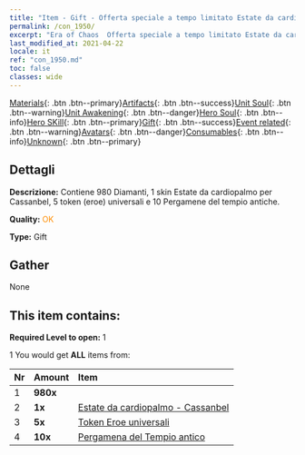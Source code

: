 ```yaml
---
title: "Item - Gift - Offerta speciale a tempo limitato Estate da cardiopalmo"
permalink: /con_1950/
excerpt: "Era of Chaos  Offerta speciale a tempo limitato Estate da cardiopalmo"
last_modified_at: 2021-04-22
locale: it
ref: "con_1950.md"
toc: false
classes: wide
---
```

 [Materials](/ItemsIT/){: .btn .btn--primary}[Artifacts](/ItemsIT/Artifacts/){: .btn .btn--success}[Unit Soul](/ItemsIT/UnitSoul/){: .btn .btn--warning}[Unit Awakening](/ItemsIT/UnitAwakening/){: .btn .btn--danger}[Hero Soul](/ItemsIT/HeroSoul/){: .btn .btn--info}[Hero SKill](/ItemsIT/HeroSkill/){: .btn .btn--primary}[Gift](/ItemsIT/Gift/){: .btn .btn--success}[Event related](/ItemsIT/Events/){: .btn .btn--warning}[Avatars](/ItemsIT/Avatars/){: .btn .btn--danger}[Consumables](/ItemsIT/Consumables/){: .btn .btn--info}[Unknown](/ItemsIT/Unknown/){: .btn .btn--primary}

## Dettagli
 **Descrizione:** Contiene 980 Diamanti, 1 skin Estate da cardiopalmo per Cassanbel, 5 token (eroe) universali e 10 Pergamene del tempio antiche.

 **Quality:** <span style="color: #FF8C00">OK</span>

 **Type:** Gift

## Gather

  None

## This item contains:

 **Required Level to open:** 1

 1 You would get **ALL** items  from:

  | Nr | Amount |     Item    |
  |:---|:-------|:------------|
  | 1 |  **980x** | <i class="fas fa-gem"/> |  | 
  | 2 |  **1x** | [Estate da cardiopalmo - Cassanbel](/ItemsIT/con_1080/) |  | 
  | 3 |  **5x** | [Token Eroe universali](/ItemsIT/her_358/) |  | 
  | 4 |  **10x** | [Pergamena del Tempio antico](/ItemsIT/con_697/) |  | 
